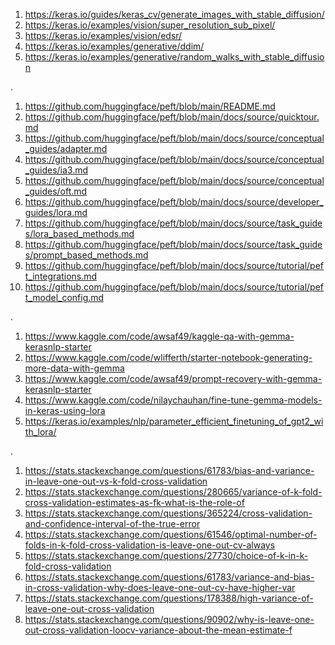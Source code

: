 1. https://keras.io/guides/keras_cv/generate_images_with_stable_diffusion/
2. https://keras.io/examples/vision/super_resolution_sub_pixel/
3. https://keras.io/examples/vision/edsr/
4. https://keras.io/examples/generative/ddim/
5. https://keras.io/examples/generative/random_walks_with_stable_diffusion

.

1. https://github.com/huggingface/peft/blob/main/README.md
2. https://github.com/huggingface/peft/blob/main/docs/source/quicktour.md
3. https://github.com/huggingface/peft/blob/main/docs/source/conceptual_guides/adapter.md
4. https://github.com/huggingface/peft/blob/main/docs/source/conceptual_guides/ia3.md
5. https://github.com/huggingface/peft/blob/main/docs/source/conceptual_guides/oft.md
6. https://github.com/huggingface/peft/blob/main/docs/source/developer_guides/lora.md
7. https://github.com/huggingface/peft/blob/main/docs/source/task_guides/lora_based_methods.md
8. https://github.com/huggingface/peft/blob/main/docs/source/task_guides/prompt_based_methods.md
9. https://github.com/huggingface/peft/blob/main/docs/source/tutorial/peft_integrations.md
10. https://github.com/huggingface/peft/blob/main/docs/source/tutorial/peft_model_config.md

.

1. https://www.kaggle.com/code/awsaf49/kaggle-qa-with-gemma-kerasnlp-starter
2. https://www.kaggle.com/code/wlifferth/starter-notebook-generating-more-data-with-gemma
3. https://www.kaggle.com/code/awsaf49/prompt-recovery-with-gemma-kerasnlp-starter
4. https://www.kaggle.com/code/nilaychauhan/fine-tune-gemma-models-in-keras-using-lora
5. https://keras.io/examples/nlp/parameter_efficient_finetuning_of_gpt2_with_lora/

.

1. https://stats.stackexchange.com/questions/61783/bias-and-variance-in-leave-one-out-vs-k-fold-cross-validation
2. https://stats.stackexchange.com/questions/280665/variance-of-k-fold-cross-validation-estimates-as-fk-what-is-the-role-of
3. https://stats.stackexchange.com/questions/365224/cross-validation-and-confidence-interval-of-the-true-error
4. https://stats.stackexchange.com/questions/61546/optimal-number-of-folds-in-k-fold-cross-validation-is-leave-one-out-cv-always
5. https://stats.stackexchange.com/questions/27730/choice-of-k-in-k-fold-cross-validation
6. https://stats.stackexchange.com/questions/61783/variance-and-bias-in-cross-validation-why-does-leave-one-out-cv-have-higher-var
7. https://stats.stackexchange.com/questions/178388/high-variance-of-leave-one-out-cross-validation
8. https://stats.stackexchange.com/questions/90902/why-is-leave-one-out-cross-validation-loocv-variance-about-the-mean-estimate-f
